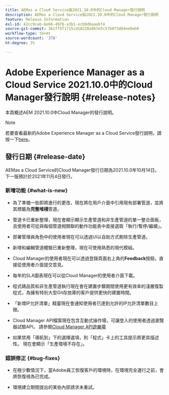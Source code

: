 ```yaml
---
title: AEMas a Cloud Service版2021.10.0中的Cloud Manager發行說明
description: AEMas a Cloud Service版2021.10.0中的Cloud Manager發行說明
feature: Release Information
exl-id: 42cc9cab-6e66-4976-a3b1-ecb9dbaaabf4
source-git-commit: 3b1ff5f1715cd18228a9b7e5c57b0f3d84ee0eb0
workflow-type: tm+mt
source-wordcount: '378'
ht-degree: 3%

---
```


# Adobe Experience Manager as a Cloud Service 2021.10.0中的Cloud Manager發行說明 {#release-notes}

本頁概述AEM 2021.10.0中Cloud Manager的發行說明。

>[!NOTE]
>若要查看最新的Adobe Experience Manager as a Cloud Service發行說明，請按一下[here](https://experienceleague.adobe.com/docs/experience-manager-cloud-service/release-notes/release-notes/release-notes-current.html?lang=zh-Hant)。

## 發行日期 {#release-date}

AEMas a Cloud Service的Cloud Manager發行日期為2021.10.0年10月14日。
下一版預計於2021年11月4日發行。

### 新增功能 {#what-is-new}

* 為了準備一些即將進行的更改，現在將在用戶介面中引用現有部署管道，並將其標籤為&#x200B;**完整堆棧**&#x200B;管道。

* 管道卡已重新整理，現在會顯示顯示生產管道和非生產管道的單一整合面板，且使用者可從與每個管道相關聯的動作功能表中直接選取「執行/暫停/繼續」。

* 部署管理員角色中的使用者現在可以透過UI以自助方式刪除生產管道。

* 新增和編輯管道體驗已重新整理，現在可使用熟悉的現代模組。

* Cloud Manager的使用者現在可以透過登錄頁面右上角的&#x200B;**Feedback**&#x200B;按鈕，直接從使用者介面提交意見。

* 每年的SLA圖表現在可以從Cloud Manager的使用者介面下載。

* 程式碼品質和非生產管道執行現在會在建置步驟期間使用更有效率的淺層復製程式，為擁有特別大型Git存放庫的客戶提供更快的建置時間。

* 「新增IP允許清單」精靈現在會通知使用者已達到允許的IP允許清單數目上限。

* Cloud Manager API檔案現在包含互動式操作場，可讓登入的使用者透過瀏覽器試驗API。 請參閱[Cloud Manager API遊樂場](https://www.adobe.io/experience-cloud/cloud-manager/reference/playground/)

* 如果禁用「導航到」下的選擇選項，則「程式」卡上的工具提示將更具描述性。 現在會顯示「生產環境不存在」。

### 錯誤修正 {#bug-fixes}

* 在極少數情況下，當Adobe員工恢復客戶的環境時，在環境完全運行之前，會將恢復視為已完成。

* 環境建立期間提出的某些內部請求未重試。

